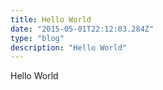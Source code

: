 ```yaml
---
title: Hello World
date: "2015-05-01T22:12:03.284Z"
type: "blog"
description: "Hello World"
---
```


Hello World
